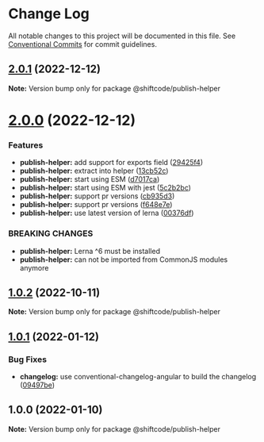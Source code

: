 # Change Log

All notable changes to this project will be documented in this file.
See [Conventional Commits](https://conventionalcommits.org) for commit guidelines.

## [2.0.1](https://github.com/shiftcode/sc-commons-public/compare/@shiftcode/publish-helper@2.0.0...@shiftcode/publish-helper@2.0.1) (2022-12-12)

**Note:** Version bump only for package @shiftcode/publish-helper

# [2.0.0](https://github.com/shiftcode/sc-commons-public/compare/@shiftcode/publish-helper@1.0.2...@shiftcode/publish-helper@2.0.0) (2022-12-12)

### Features

- **publish-helper:** add support for exports field ([29425f4](https://github.com/shiftcode/sc-commons-public/commit/29425f470eaa77dd5e046c7a4bb2cb0cbad96f45))
- **publish-helper:** extract into helper ([13cb52c](https://github.com/shiftcode/sc-commons-public/commit/13cb52ce70f2efbb66d0ddcbc8aa8323196362b2))
- **publish-helper:** start using ESM ([d7017ca](https://github.com/shiftcode/sc-commons-public/commit/d7017ca7e7aadbaa4da54c0425ce2cc3a957d34a))
- **publish-helper:** start using ESM with jest ([5c2b2bc](https://github.com/shiftcode/sc-commons-public/commit/5c2b2bc5c862763831c514584244318bc48c099c))
- **publish-helper:** support pr versions ([cb935d3](https://github.com/shiftcode/sc-commons-public/commit/cb935d3f444be16d92452525d39672f5de11c41b))
- **publish-helper:** support pr versions ([f648e7e](https://github.com/shiftcode/sc-commons-public/commit/f648e7ef50d6dbdace65ef8460c3bb4861b51950))
- **publish-helper:** use latest version of lerna ([00376df](https://github.com/shiftcode/sc-commons-public/commit/00376dfedcd9663599f00d63f1dbfb2c89d6b5a2))

### BREAKING CHANGES

- **publish-helper:** Lerna ^6 must be installed
- **publish-helper:** can not be imported from CommonJS modules anymore

## [1.0.2](https://github.com/shiftcode/sc-commons-public/compare/@shiftcode/publish-helper@1.0.1...@shiftcode/publish-helper@1.0.2) (2022-10-11)

**Note:** Version bump only for package @shiftcode/publish-helper

## [1.0.1](https://github.com/shiftcode/sc-commons-public/compare/@shiftcode/publish-helper@1.0.0...@shiftcode/publish-helper@1.0.1) (2022-01-12)

### Bug Fixes

- **changelog:** use conventional-changelog-angular to build the changelog ([09497be](https://github.com/shiftcode/sc-commons-public/commit/09497be67a73ba020428d55710e34dcafd58073f))

## 1.0.0 (2022-01-10)

**Note:** Version bump only for package @shiftcode/publish-helper

